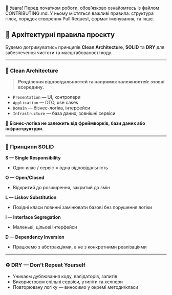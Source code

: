 📘 Увага!
Перед початком роботи, обов’язково ознайомтесь із файлом CONTRIBUTING.md.
У ньому містяться важливі правила: структура гілок, порядок створення Pull Request, формат іменування, та інше.

## 🧱 Архітектурні правила проєкту

Будемо дотримуватись принципів **Clean Architecture**, **SOLID** та **DRY** для забезпечення чистоти та масштабованості коду.

---

### 🧼 Clean Architecture

> **Розділення відповідальностей та напрямок залежностей: ззовні всередину.**

- `Presentation` — UI, контролери
- `Application` — DTO, use cases
- `Domain` — бізнес-логіка, інтерфейси
- `Infrastructure` — база даних, зовнішні сервіси

📌 **Бізнес-логіка не залежить від фреймворків, бази даних або інфраструктури.**

---

### 🧠 Принципи SOLID

**S — Single Responsibility**  
- Один клас / сервіс = одна відповідальність

**O — Open/Closed**  
- Відкритий до розширення, закритий до змін

**L — Liskov Substitution**  
- Похідні класи повинні замінювати базові без порушення логіки

**I — Interface Segregation**  
- Маленькі, цільові інтерфейси

**D — Dependency Inversion**  
- Працюємо з абстракціями, а не з конкретними реалізаціями

---

### ♻️ DRY — Don’t Repeat Yourself

- Уникаєм дублювання коду, валідаторів, запитів
- Використовєм спільні сервіси, утиліти та хелпери
- Повторювану логіку — виносимо у окремі методи/класи
